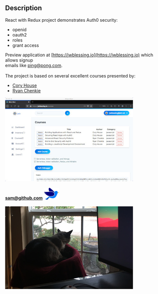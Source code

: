 ## Description
React with Redux project demonstrates Auth0 security: 
- openid
- oauth2
- roles 
- grant access
 
Preview application at [https://jwblessing.io](https://jwblessing.io) which allows signup
<br/>emails like ping@pong.com.
<br/>
<br/>
The project is based on several excellent courses presented by:

- [Cory House](https://github.com/coryhouse)
- [Ryan Chenkie](https://github.com/chenkie)


![Alt text](docs/courses-page.jpg)
<br />
#### sam@github.com ![Alt text](docs/bird.png)
![Alt text](docs/bird-bath.jpg)
<br />
<br />

